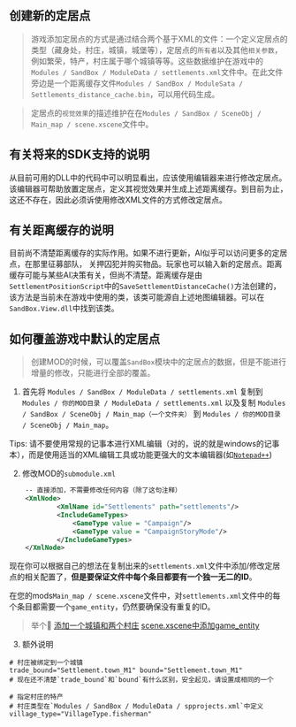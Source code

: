 ## 创建新的定居点

> 游戏添加定居点的方式是通过结合两个基于XML的文件：一个定义定居点的类型（藏身处，村庄，城镇，城堡等），定居点的`所有者`以及其他`相关参数`，例如繁荣，特产，村庄属于哪个城镇等等。这些数据维护在游戏中的`Modules / SandBox / ModuleData / settlements.xml`文件中。在此文件旁边是一个距离缓存文件`Modules / SandBox / ModuleSata / Settlements_distance_cache.bin`，可以用代码生成。

> 定居点的`视觉效果`的描述维护在在`Modules / SandBox / SceneObj / Main_map / scene.xscene`文件中。

## 有关将来的SDK支持的说明

从目前可用的DLL中的代码中可以明显看出，应该使用编辑器来进行修改定居点。该编辑器可帮助放置定居点，定义其视觉效果并生成上述距离缓存。到目前为止，这还不存在，因此必须诉使用修改XML文件的方式修改定居点。

## 有关距离缓存的说明

目前尚不清楚距离缓存的实际作用。如果不进行更新，AI似乎可以访问更多的定居点，在那里征募部队， 关押囚犯并购买物品。玩家也可以输入新的定居点。距离缓存可能与某些AI决策有关，但尚不清楚。距离缓存是由`SettlementPositionScript`中的`SaveSettlementDistanceCache()`方法创建的，该方法是当前未在游戏中使用的类，该类可能源自上述地图编辑器。可以在`SandBox.View.dll`中找到该类。

## 如何覆盖游戏中默认的定居点

> 创建MOD的时候，可以覆盖`SandBox`模块中的定居点的数据，但是不能进行增量的修改，只能进行全部的覆盖。

1. 首先将 ```Modules / SandBox / ModuleData / settlements.xml``` 复制到 `Modules / 你的MOD目录 / ModuleData / settlements.xml` 以及复制 `Modules / SandBox / SceneObj / Main_map（一个文件夹）` 到 `Modules / 你的MOD目录 / SceneObj / Main_map`。

Tips: 请不要使用常规的记事本进行XML编辑（对的，说的就是windows的记事本），而是使用适当的XML编辑工具或功能更强大的文本编辑器(如[`Notepad++`](https://notepad-plus.en.softonic.com/))

2. 修改MOD的`submodule.xml`
```xml
    -- 直接添加，不需要修改任何内容（除了这句注释）
	<XmlNode>
			<XmlName id="Settlements" path="settlements"/>
			<IncludeGameTypes>
				<GameType value = "Campaign"/>
				<GameType value = "CampaignStoryMode"/>
			</IncludeGameTypes>
	</XmlNode> 	
```
现在你可以根据自己的想法在复制出来的`settlements.xml`文件中添加/修改定居点的相关配置了，**但是要保证文件中每个条目都要有一个独一无二的ID**。

在您的mods`Main_map / scene.xscene`文件中，对`settlements.xml`文件中的每个条目都需要一个`game_entity`，仍然要确保没有重复的ID。

>举个🌰
>[添加一个城镇和两个村庄](https://pastebin.com/BuSbQ6x2)
>[scene.xscene中添加game_entity](https://pastebin.com/dXcKT7wf)

3. 额外说明

```shell
# 村庄被绑定到一个城镇
trade_bound="Settlement.town_M1" bound="Settlement.town_M1"
# 现在还不清楚`trade_bound`和`bound`有什么区别，安全起见，请设置成相同的一个

# 指定村庄的特产
# 村庄类型在`Modules / SandBox / ModuleData / spprojects.xml`中定义
village_type="VillageType.fisherman"
```
